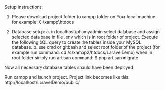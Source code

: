 
Setup instructions:
1. Please download project folder to xampp folder on Your local machine:
	for example: C:\xampp\htdocs

2. Database setup:
a. in localhost/phpmyadmin select database and assign selected data base in file .env which is in root folder of project. Execute the following SQL query to create the tables inside your MySQL database.
b. use cmd or gitbash and select root folder of the project (for example run command: cd /c/xampp2/htdocs/LaravelDemo)
when in root folder simply run artisan command:
$ php artisan migrate

Now all necessary database tables should have been deployed

Run xampp and launch project. Project link becomes like this:
http://localhost/LaravelDemo/public/
